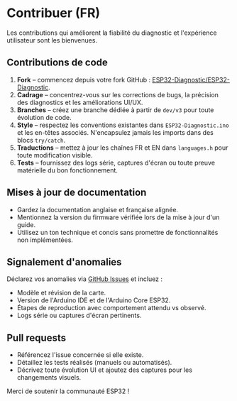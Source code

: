 # Contribuer (FR)

Les contributions qui améliorent la fiabilité du diagnostic et l'expérience utilisateur sont les bienvenues.

## Contributions de code
1. **Fork** – commencez depuis votre fork GitHub : [ESP32-Diagnostic/ESP32-Diagnostic](https://github.com/ESP32-Diagnostic/ESP32-Diagnostic/fork).
2. **Cadrage** – concentrez-vous sur les corrections de bugs, la précision des diagnostics et les améliorations UI/UX.
3. **Branches** – créez une branche dédiée à partir de `dev/v3` pour toute évolution de code.
4. **Style** – respectez les conventions existantes dans `ESP32-Diagnostic.ino` et les en-têtes associés. N'encapsulez jamais les imports dans des blocs `try/catch`.
5. **Traductions** – mettez à jour les chaînes FR et EN dans `languages.h` pour toute modification visible.
6. **Tests** – fournissez des logs série, captures d'écran ou toute preuve matérielle du bon fonctionnement.

## Mises à jour de documentation
- Gardez la documentation anglaise et française alignée.
- Mentionnez la version du firmware vérifiée lors de la mise à jour d'un guide.
- Utilisez un ton technique et concis sans promettre de fonctionnalités non implémentées.

## Signalement d'anomalies
Déclarez vos anomalies via [GitHub Issues](https://github.com/ESP32-Diagnostic/ESP32-Diagnostic/issues/new/choose) et incluez :
- Modèle et révision de la carte.
- Version de l'Arduino IDE et de l'Arduino Core ESP32.
- Étapes de reproduction avec comportement attendu vs observé.
- Logs série ou captures d'écran pertinents.

## Pull requests
- Référencez l'issue concernée si elle existe.
- Détaillez les tests réalisés (manuels ou automatisés).
- Décrivez toute évolution UI et ajoutez des captures pour les changements visuels.

Merci de soutenir la communauté ESP32 !
